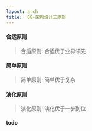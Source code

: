 ```yaml
---
layout: arch
title:  08-架构设计三原则
---
```


#### 合适原则

> 合适原则: 合适优于业界领先

#### 简单原则

> 简单原则: 简单优于复杂

#### 演化原则

> 演化原则: 演化优于一步到位

#### todo

